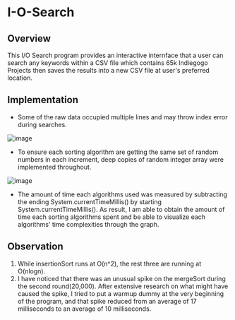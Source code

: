 # I-O-Search

## Overview
This I/O Search program provides an interactive internface that a user can search any keywords within a CSV file which contains 65k Indiegogo Projects then saves the results into a new CSV file at user's preferred location. 

## Implementation
  * Some of the raw data occupied multiple lines and may throw index error during searches. 

   ![image](https://user-images.githubusercontent.com/84875731/149721717-f25bde03-1dd0-44cc-9f5a-4030ca228a94.png)
    
  * To ensure each sorting algorithm are getting the same set of random numbers in each increment, deep copies of random integer array were implemented throughout.

  ![image](https://user-images.githubusercontent.com/84875731/149714345-f8596480-f49d-4b20-bc86-4ebd6783c230.png)

  * The amount of time each algorithms used was measured by subtracting the ending System.currentTimeMillis() by starting System.currentTimeMillis(). As result, I am able to obtain the amount of time each sorting algorithms spent and be able to visualize each algorithms' time complexities through the graph.

## Observation

1. While insertionSort runs at O(n^2), the rest three are running at O(nlogn).
2. I have noticed that there was an unusual spike on the mergeSort during the second round(20,000). After extensive research on what might have caused the spike, I tried to put a  warmup dummy at the very beginning of the program, and that spike reduced from an average of 17 milliseconds to an average of 10 milliseconds.
